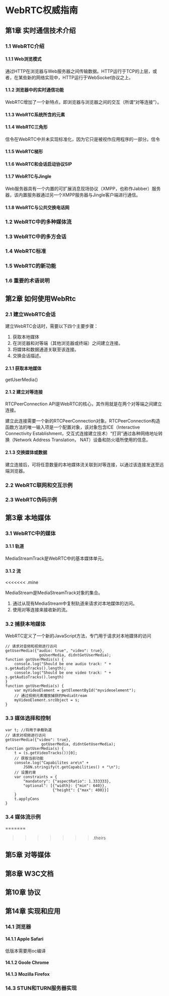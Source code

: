 # WebRTC权威指南 #

## 第1章 实时通信技术介绍 ##

### 1.1 WebRTC介绍 ###

#### 1.1.1 Web浏览模式 ####

通过HTTP在浏览器与Web服务器之间传输数据。HTTP运行于TCP的上层，或者，在某些新的网络实现中，HTTP运行于WebSocket协议之上。

#### 1.1.2 浏览器中的实时通信功能 ####

WebRTC增加了一个新特点，即浏览器与浏览器之间的交互（所谓“对等连接”）。

#### 1.1.3 WebRTC系统所含的元素 ####

#### 1.1.4 WebRTC三角形 ####

信令在WebRTC中并未实现标准化，因为它只是被视作应用程序的一部分。信令

#### 1.1.5 WebRTC梯形 ####

#### 1.1.6 WebRTC和会话启动协议SIP ####

#### 1.1.7 WebRTC与Jingle ####

Web服务器具有一个内置的可扩展消息现场协议（XMPP，也称作Jabber）服务器，该内置服务器通过另一个XMPP服务器与Jingle客户端进行通信。

#### 1.1.8 WebRTC与公共交换电话网 ####

### 1.2 WebRTC中的多种媒体流 ###

### 1.3 WebRTC中的多方会话 ###

### 1.4 WebRTC标准 ###

### 1.5 WebRTC的新功能 ###

### 1.6 重要的术语说明 ###

## 第2章 如何使用WebRtc ##

### 2.1 建立WebRTC会话 ###

建立WebRTC会话时，需要以下四个主要步骤：

1. 获取本地媒体
2. 在浏览器和对等端（其他浏览器或终端）之间建立连接。
3. 将媒体和数据通道关联至该连接。
4. 交换会话描述。

#### 2.1.1 获取本地媒体 ####

getUserMedia()

#### 2.1.2 建立对等连接 ####

RTCPeerConnection API是WebRTC的核心，其作用就是在两个对等端之间建立连接。

建立此连接需要一个新的RTCPeerConnection对象。RTCPeerConnection构造函数方法的唯一输入项是一个配置对象，该对象包含ICE（Interactive Connectivity Establishment，交互式连接建立技术）“打洞”通过各种网络地址转换（Network Address Translation， NAT）设备和防火墙所使用的信息。

#### 2.1.3 交换媒体或数据 ####

建立连接后，可将任意数量的本地媒体流关联到对等连接，以通过该连接发送至远端浏览器。
### 2.2 WebRTC联网和交互示例 ###

### 2.3 WebRTC伪码示例 ###

## 第3章 本地媒体 ##

### 3.1 WebRTC中的媒体 ###

#### 3.1.1 轨道 ####

MediaStreamTrack是WebRTC中的基本媒体单元。

#### 3.1.2 流 ####
<<<<<<< .mine

MediaStream是MediaStreamTrack对象的集合。

1. 通过从现有MediaStream中复制轨道来请求对本地媒体的访问。
2. 使用对等连接来接收新的流。

### 3.2 捕获本地媒体 ###

WebRTC定义了一个新的JavaScript方法，专门用于请求对本地媒体的访问

	// 请求对音频和视频进行访问
	getUserMedia({"audio: true", "video": true}, 
				   goUserMedia, didntGetUserMedia);
	function gotUserMedis(s) {
		console.log("Should be one audio track: " + s.getAudioTracks().length);
		console.log("Should be one video track: " + s.getAudioTracks().length)
	}
	function gotUserMedia(s) {
		var myVideoElement = getElementById("myvideoelement");
		// 通过视频元素播放捕获的MediaStream
		myVideoElement.srcObject = s;
	}

### 3.3 媒体选择和控制 ###

	var t; //将用于承载轨道
	// 请求对视频进行访问
	getUserMedia({"video": true}, 
					gotUserMedia, didntGetUserMedia);
	function gotUserMedia(s) {
		t = (s.getVideoTracks())[0];
		// 获取当前功能
		console.log("Capabilites are\n" + 
			JSON.stringify(t.getCapabilities() + "\n");
		// 设置约束
		var constraints = {
			"mandatory": {"aspectRatio": 1.333333},
			"optional": [{"width}: {"min": 640}},
						 {"height": {"max": 400}}]
		}
		t.applyCons
	}

### 3.4 媒体流示例 ###



=======















































>>>>>>> .theirs
## 第5章 对等媒体 ##

## 第8章 W3C文档 ##

## 第10章 协议 ##

## 第14章 实现和应用 ##

### 14.1 浏览器 ###

#### 14.1.1 Apple Safari ####

低版本需要用oc编译

#### 14.1.2 Goole Chrome ####

#### 14.1.3 Mozilla Firefox ####

### 14.3 STUN和TURN服务器实现 ###

